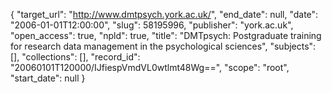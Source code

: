 {
  "target_url": "http://www.dmtpsych.york.ac.uk/", 
  "end_date": null, 
  "date": "2006-01-01T12:00:00", 
  "slug": 58195996, 
  "publisher": "york.ac.uk", 
  "open_access": true, 
  "npld": true, 
  "title": "DMTpsych: Postgraduate training for research data management in the psychological sciences", 
  "subjects": [], 
  "collections": [], 
  "record_id": "20060101T120000/IJfiespVmdVL0wtlmt48Wg==", 
  "scope": "root", 
  "start_date": null
}

